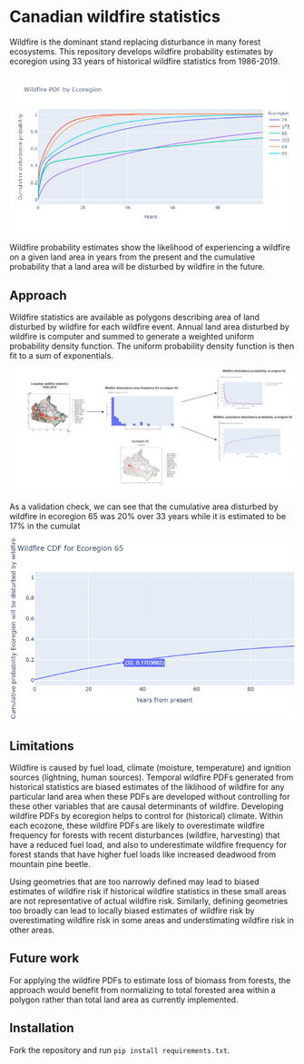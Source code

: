 # Canadian wildfire statistics

Wildfire is the dominant stand replacing disturbance in many forest ecosystems. This repository develops wildfire probability estimates by ecoregion using 33 years of historical wildfire statistics from 1986-2019.

![cdf-sample](figures/cdf-ecoregions.png)

Wildfire probability estimates show the likelihood of experiencing a wildfire on a given land area in years from the present and the cumulative probability that a land area will be disturbed by wildfire in the future.


## Approach
Wildfire statistics are available as polygons describing area of land disturbed by wildfire for each wildfire event. Annual land area disturbed by wildfire is computer and summed to generate a weighted uniform probability density function. The uniform probability density function is then fit to a sum of exponentials.

![approach](figures/overview.png)

As a validation check, we can see that the cumulative area disturbed by wildfire in ecoregion 65 was 20% over 33 years while it is estimated to be 17% in the cumulat

![cdf-validation](figures/cdf-validation.png)

## Limitations
Wildfire is caused by fuel load, climate (moisture, temperature) and ignition sources (lightning, human sources). Temporal wildfire PDFs generated from historical statistics are biased estimates of the liklihood of wildfire for any particular land area when these PDFs are developed without controlling for these other variables that are causal determinants of wildfire. Developing wildfire PDFs by ecoregion helps to control for (historical) climate. Within each ecozone, these wildfire PDFs are likely to overestimate wildfire frequency for forests with recent disturbances (wildfire, harvesting) that have a reduced fuel load, and also to underestimate wildfire frequency for forest stands that have higher fuel loads like increased deadwood from mountain pine beetle.

Using geometries that are too narrowly defined may lead to biased estimates of wildfire risk if historical wildfire statistics in these small areas are not representative of actual wildfire risk.  Similarly, defining geometries too broadly can lead to locally biased estimates of wildfire risk by overestimating wildfire risk in some areas and understimating wildfire risk in other areas.  

## Future work
For applying the wildfire PDFs to estimate loss of biomass from forests, the approach would benefit from normalizing to total forested area within a polygon rather than total land area as currently implemented.


## Installation
Fork the repository and run `pip install requirements.txt`.